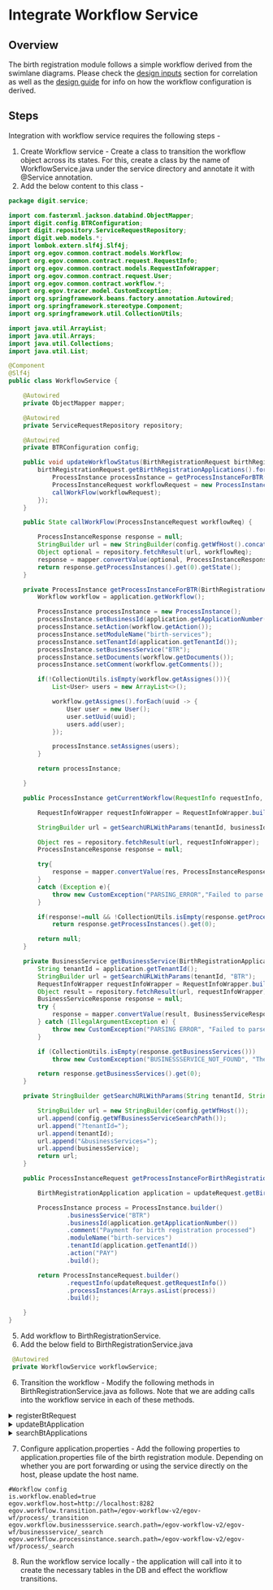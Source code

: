 # Integrate Workflow Service

## **Overview**

The birth registration module follows a simple workflow derived from the swimlane diagrams. Please check the [design inputs](../section-0-prep/design-inputs/high-level-design.md#process-workflow-diagram) section for correlation as well as the [design guide](../../../design-guide/design-services.md#extract-the-workflow) for info on how the workflow configuration is derived.&#x20;

## Steps

Integration with workflow service requires the following steps -

1. Create Workflow service - Create a class to transition the workflow object across its states. For this, create a class by the name of WorkflowService.java under the service directory and annotate it with @Service annotation.&#x20;
2. Add the below content to this class -

```java
package digit.service;

import com.fasterxml.jackson.databind.ObjectMapper;
import digit.config.BTRConfiguration;
import digit.repository.ServiceRequestRepository;
import digit.web.models.*;
import lombok.extern.slf4j.Slf4j;
import org.egov.common.contract.models.Workflow;
import org.egov.common.contract.request.RequestInfo;
import org.egov.common.contract.models.RequestInfoWrapper;
import org.egov.common.contract.request.User;
import org.egov.common.contract.workflow.*;
import org.egov.tracer.model.CustomException;
import org.springframework.beans.factory.annotation.Autowired;
import org.springframework.stereotype.Component;
import org.springframework.util.CollectionUtils;

import java.util.ArrayList;
import java.util.Arrays;
import java.util.Collections;
import java.util.List;

@Component
@Slf4j
public class WorkflowService {

    @Autowired
    private ObjectMapper mapper;

    @Autowired
    private ServiceRequestRepository repository;

    @Autowired
    private BTRConfiguration config;

    public void updateWorkflowStatus(BirthRegistrationRequest birthRegistrationRequest) {
        birthRegistrationRequest.getBirthRegistrationApplications().forEach(application -> {
            ProcessInstance processInstance = getProcessInstanceForBTR(application, birthRegistrationRequest.getRequestInfo());
            ProcessInstanceRequest workflowRequest = new ProcessInstanceRequest(birthRegistrationRequest.getRequestInfo(), Collections.singletonList(processInstance));
            callWorkFlow(workflowRequest);
        });
    }

    public State callWorkFlow(ProcessInstanceRequest workflowReq) {

        ProcessInstanceResponse response = null;
        StringBuilder url = new StringBuilder(config.getWfHost().concat(config.getWfTransitionPath()));
        Object optional = repository.fetchResult(url, workflowReq);
        response = mapper.convertValue(optional, ProcessInstanceResponse.class);
        return response.getProcessInstances().get(0).getState();
    }

    private ProcessInstance getProcessInstanceForBTR(BirthRegistrationApplication application, RequestInfo requestInfo) {
        Workflow workflow = application.getWorkflow();

        ProcessInstance processInstance = new ProcessInstance();
        processInstance.setBusinessId(application.getApplicationNumber());
        processInstance.setAction(workflow.getAction());
        processInstance.setModuleName("birth-services");
        processInstance.setTenantId(application.getTenantId());
        processInstance.setBusinessService("BTR");
        processInstance.setDocuments(workflow.getDocuments());
        processInstance.setComment(workflow.getComments());

        if(!CollectionUtils.isEmpty(workflow.getAssignes())){
            List<User> users = new ArrayList<>();

            workflow.getAssignes().forEach(uuid -> {
                User user = new User();
                user.setUuid(uuid);
                users.add(user);
            });

            processInstance.setAssignes(users);
        }

        return processInstance;

    }

    public ProcessInstance getCurrentWorkflow(RequestInfo requestInfo, String tenantId, String businessId) {

        RequestInfoWrapper requestInfoWrapper = RequestInfoWrapper.builder().requestInfo(requestInfo).build();

        StringBuilder url = getSearchURLWithParams(tenantId, businessId);

        Object res = repository.fetchResult(url, requestInfoWrapper);
        ProcessInstanceResponse response = null;

        try{
            response = mapper.convertValue(res, ProcessInstanceResponse.class);
        }
        catch (Exception e){
            throw new CustomException("PARSING_ERROR","Failed to parse workflow search response");
        }

        if(response!=null && !CollectionUtils.isEmpty(response.getProcessInstances()) && response.getProcessInstances().get(0)!=null)
            return response.getProcessInstances().get(0);

        return null;
    }

    private BusinessService getBusinessService(BirthRegistrationApplication application, RequestInfo requestInfo) {
        String tenantId = application.getTenantId();
        StringBuilder url = getSearchURLWithParams(tenantId, "BTR");
        RequestInfoWrapper requestInfoWrapper = RequestInfoWrapper.builder().requestInfo(requestInfo).build();
        Object result = repository.fetchResult(url, requestInfoWrapper);
        BusinessServiceResponse response = null;
        try {
            response = mapper.convertValue(result, BusinessServiceResponse.class);
        } catch (IllegalArgumentException e) {
            throw new CustomException("PARSING ERROR", "Failed to parse response of workflow business service search");
        }

        if (CollectionUtils.isEmpty(response.getBusinessServices()))
            throw new CustomException("BUSINESSSERVICE_NOT_FOUND", "The businessService " + "BTR" + " is not found");

        return response.getBusinessServices().get(0);
    }

    private StringBuilder getSearchURLWithParams(String tenantId, String businessService) {

        StringBuilder url = new StringBuilder(config.getWfHost());
        url.append(config.getWfBusinessServiceSearchPath());
        url.append("?tenantId=");
        url.append(tenantId);
        url.append("&businessServices=");
        url.append(businessService);
        return url;
    }

    public ProcessInstanceRequest getProcessInstanceForBirthRegistrationPayment(BirthRegistrationRequest updateRequest) {

        BirthRegistrationApplication application = updateRequest.getBirthRegistrationApplications().get(0);

        ProcessInstance process = ProcessInstance.builder()
                .businessService("BTR")
                .businessId(application.getApplicationNumber())
                .comment("Payment for birth registration processed")
                .moduleName("birth-services")
                .tenantId(application.getTenantId())
                .action("PAY")
                .build();

        return ProcessInstanceRequest.builder()
                .requestInfo(updateRequest.getRequestInfo())
                .processInstances(Arrays.asList(process))
                .build();

    }
}
```

5. Add workflow to BirthRegistrationService.
6. Add the below field to BirthRegistrationService.java

```java
 @Autowired
 private WorkflowService workflowService;
```

6. Transition the workflow - Modify the following methods in BirthRegistrationService.java as follows. Note that we are adding calls into the workflow service in each of these methods.

<details>

<summary>registerBtRequest</summary>

```java
 public List<BirthRegistrationApplication> registerBtRequest(BirthRegistrationRequest birthRegistrationRequest) {
        // Validate applications
        validator.validateBirthApplication(birthRegistrationRequest);

        // Enrich applications
        enrichmentUtil.enrichBirthApplication(birthRegistrationRequest);

//         Enrich/Upsert user in upon birth registration
        userService.callUserService(birthRegistrationRequest);
//
        // Initiate workflow for the new application
        workflowService.updateWorkflowStatus(birthRegistrationRequest);

        // Push the application to the topic for persister to listen and persist
        producer.push("save-bt-application", birthRegistrationRequest);

        // Return the response back to user
        return birthRegistrationRequest.getBirthRegistrationApplications();
    }
```



</details>

<details>

<summary>updateBtApplication</summary>

```java
 public BirthRegistrationApplication updateBtApplication(BirthRegistrationRequest birthRegistrationRequest) {
        // Validate whether the application that is being requested for update indeed exists
        BirthRegistrationApplication existingApplication = validator.validateApplicationExistence(birthRegistrationRequest.getBirthRegistrationApplications().get(0));
        existingApplication.setWorkflow(birthRegistrationRequest.getBirthRegistrationApplications().get(0).getWorkflow());
        log.info(existingApplication.toString());
        birthRegistrationRequest.setBirthRegistrationApplications(Collections.singletonList(existingApplication));

        // Enrich application upon update
        enrichmentUtil.enrichBirthApplicationUponUpdate(birthRegistrationRequest);

        workflowService.updateWorkflowStatus(birthRegistrationRequest);

        // Just like create request, update request will be handled asynchronously by the persister
        producer.push("update-bt-application", birthRegistrationRequest);

        return birthRegistrationRequest.getBirthRegistrationApplications().get(0);
        
        
    }
```



</details>

<details>

<summary>searchBtApplications</summary>

```java
 public List<BirthRegistrationApplication> searchBtApplications(RequestInfo requestInfo, BirthApplicationSearchCriteria birthApplicationSearchCriteria) {
        // Fetch applications from database according to the given search criteria
        List<BirthRegistrationApplication> applications = birthRegistrationRepository.getApplications(birthApplicationSearchCriteria);

        // If no applications are found matching the given criteria, return an empty list
        if(CollectionUtils.isEmpty(applications))
            return new ArrayList<>();

        // Enrich mother and father of applicant objects
        applications.forEach(application -> {
            enrichmentUtil.enrichFatherApplicantOnSearch(application);
            enrichmentUtil.enrichMotherApplicantOnSearch(application);
        });

        // Otherwise return the found applications
        return applications;
    }
```



</details>

7. Configure application.properties - Add the following properties to application.properties file of the birth registration module. Depending on whether you are port forwarding or using the service directly on the host, please update the host name.

```properties
#Workflow config
is.workflow.enabled=true
egov.workflow.host=http://localhost:8282
egov.workflow.transition.path=/egov-workflow-v2/egov-wf/process/_transition
egov.workflow.businessservice.search.path=/egov-workflow-v2/egov-wf/businessservice/_search
egov.workflow.processinstance.search.path=/egov-workflow-v2/egov-wf/process/_search
```

8. Run the workflow service locally - the application will call into it to create the necessary tables in the DB and effect the workflow transitions.&#x20;
